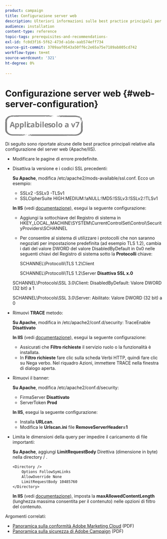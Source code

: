 ```yaml
---
product: campaign
title: Configurazione server web
description: Ulteriori informazioni sulle best practice principali per la configurazione del server web.
audience: installation
content-type: reference
topic-tags: prerequisites-and-recommendations-
exl-id: fc0d3f16-5f62-473d-a1de-aab574eff734
source-git-commit: 3709aaf0543a50ff6c2e65a75e7189ab805cd742
workflow-type: tm+mt
source-wordcount: '321'
ht-degree: 0%

---
```


# Configurazione server web {#web-server-configuration}

![](../../assets/v7-only.svg)

Di seguito sono riportate alcune delle best practice principali relative alla configurazione del server web (Apache/IIS).

* Modificare le pagine di errore predefinite.

* Disattiva la versione e i codici SSL precedenti:

   **Su Apache**, modifica /etc/apache2/mods-available/ssl.conf. Ecco un esempio:

   * SSLv2 -SSLv3 -TLSv1
   * SSLCipherSuite HIGH:MEDIUM:!aNULL:!MD5:!SSLv3:!SSLv2:!TLSv1

   **In IIS** (vedi [documentazione](https://support.microsoft.com/en-us/kb/245030)), esegui la seguente configurazione:

   * Aggiungi la sottochiave del Registro di sistema in HKEY_LOCAL_MACHINE\SYSTEM\CurrentControlSet\Control\SecurityProviders\SCHANNEL
   * Per consentire al sistema di utilizzare i protocolli che non saranno negoziati per impostazione predefinita (ad esempio TLS 1.2), cambia i dati del valore DWORD del valore DisabledByDefault in 0x0 nelle seguenti chiavi del Registro di sistema sotto la **Protocolli** chiave:

      SCHANNEL\Protocolli\TLS 1.2\Client

      SCHANNEL\Protocolli\TLS 1.2\Server
   **Disattiva SSL x.0**

   SCHANNEL\Protocols\SSL 3.0\Client: DisabledByDefault: Valore DWORD (32 bit) a 1

   SCHANNEL\Protocols\SSL 3.0\Server: Abilitato: Valore DWORD (32 bit) a 0

* Rimuovi **TRACE** metodo:

   **Su Apache**, modifica in /etc/apache2/conf.d/security: TraceEnable **Disattivato**

   **In IIS** (vedi [documentazione](https://www.iis.net/configreference/system.webserver/security/requestfiltering/verbs)), esegui la seguente configurazione:

   * Assicurati che **Filtro richieste** il servizio ruolo o la funzionalità è installata.
   * In **Filtro richieste** fare clic sulla scheda Verbi HTTP, quindi fare clic su Nega verbo. Nel riquadro Azioni, immettere TRACE nella finestra di dialogo aperta.

* Rimuovi il banner:

   **Su Apache**, modifica /etc/apache2/conf.d/security:

   * FirmaServer **Disattivato**
   * ServerToken **Prod**

   **In IIS**, esegui la seguente configurazione:

   * Installa **URLcan**.
   * Modifica le **Urlscan.ini** file **RemoveServerHeader=1**


* Limita le dimensioni della query per impedire il caricamento di file importanti:

   **Su Apache**, aggiungi **LimitRequestBody** Direttiva (dimensione in byte) nella directory / .

   ```
   <Directory />
       Options FollowSymLinks
       AllowOverride None
       LimitRequestBody 10485760
   </Directory>
   ```

   **In IIS** (vedi [documentazione](https://www.iis.net/configreference/system.webserver/security/requestfiltering/requestlimits)), imposta la **maxAllowedContentLength** (lunghezza massima consentita per il contenuto) nelle opzioni di filtro del contenuto.

Argomenti correlati:

* [Panoramica sulla conformità Adobe Marketing Cloud](https://experienceleague.adobe.com/docs/core-services/assets/Adobe-Marketing-Cloud-Privacy-and-Security-Overview.pdf) (PDF)
* [Panoramica sulla sicurezza di Adobe Campaign](https://www.adobe.com/content/dam/cc/en/security/pdfs/ADB-CampaignSecurity-WP.pdf) (PDF)
